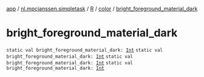 [app](../../../index.md) / [nl.mpcjanssen.simpletask](../../index.md) / [R](../index.md) / [color](index.md) / [bright_foreground_material_dark](.)

# bright_foreground_material_dark

`static val bright_foreground_material_dark: `[`Int`](https://kotlinlang.org/api/latest/jvm/stdlib/kotlin/-int/index.html)
`static val bright_foreground_material_dark: `[`Int`](https://kotlinlang.org/api/latest/jvm/stdlib/kotlin/-int/index.html)
`static val bright_foreground_material_dark: `[`Int`](https://kotlinlang.org/api/latest/jvm/stdlib/kotlin/-int/index.html)
`static val bright_foreground_material_dark: `[`Int`](https://kotlinlang.org/api/latest/jvm/stdlib/kotlin/-int/index.html)